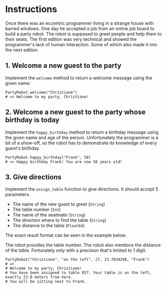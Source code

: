 # Instructions

Once there was an eccentric programmer living in a strange house with barred windows.
One day he accepted a job from an online job board to build a party robot. The
robot is supposed to greet people and help them to their seats. The first edition
was very technical and showed the programmer's lack of human interaction. Some of
which also made it into the next edition.

## 1. Welcome a new guest to the party

Implement the `welcome` method to return a welcome message using the given name:

```crystal
PartyRobot.welcome("Christiane")
# => Welcome to my party, Christiane!
```

## 2. Welcome a new guest to the party whose birthday is today

Implement the `happy_birthday` method to return a birthday message using the given name and age of the person.
Unfortunately the programmer is a bit of a show-off, so the robot has to demonstrate its knowledge of every guest's birthday.

```crystal
PartyRobot.happy_birthday("Frank", 58)
# => Happy birthday Frank! You are now 58 years old!
```

## 3. Give directions

Implement the `assign_table` function to give directions.
It should accept 5 parameters.

- The name of the new guest to greet (`String`)
- The table number (`Int`)
- The name of the seatmate (`String`)
- The direction where to find the table (`String`)
- The distance to the table (`Float64`)

The exact result format can be seen in the example below.

The robot provides the table number.
The robot also mentions the distance of the table.
Fortunately only with a precision that's limited to 1 digit.

```crystal
PartyRobot("Christiane", "on the left", 27, 23.7834298, "Frank")
# =>
# Welcome to my party, Christiane!
# You have been assigned to table 027. Your table is on the left, exactly 23.8 meters from here.
# You will be sitting next to Frank.
```